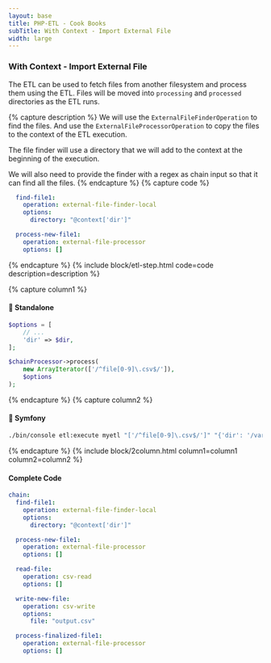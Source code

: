 ```yaml
---
layout: base
title: PHP-ETL - Cook Books
subTitle: With Context - Import External File
width: large
---
```


### With Context - Import External File

The ETL can be used to fetch files from another filesystem and process them using the ETL. Files will be moved into
`processing` and `processed` directories as the ETL runs.



{% capture description %}
We will use the `ExternalFileFinderOperation` to find the files. And use the `ExternalFileProcessorOperation` to copy
the files to the context of the ETL execution.

The file finder will use a directory that we will add to the context at the beginning of the execution.

We will also need to provide the finder with a regex as chain input so that it can find all the files.
{% endcapture %}
{% capture code %}
```yaml
  find-file1:
    operation: external-file-finder-local
    options:
      directory: "@context['dir']"

  process-new-file1:
    operation: external-file-processor
    options: []

```
{% endcapture %}
{% include block/etl-step.html code=code description=description %}

{% capture column1 %}
#### 🐘 Standalone
```php
$options = [
    // ...
    'dir' => $dir,
];

$chainProcessor->process(
    new ArrayIterator(['/^file[0-9]\.csv$/']),
    $options
);
```
{% endcapture %}
{% capture column2 %}
#### 🎵 Symfony
```sh
./bin/console etl:execute myetl "['/^file[0-9]\.csv$/']" "{'dir': '/var/import'}"
```
{% endcapture %}
{% include block/2column.html column1=column1 column2=column2 %}

#### Complete Code

```yaml
chain:
  find-file1:
    operation: external-file-finder-local
    options:
      directory: "@context['dir']"

  process-new-file1:
    operation: external-file-processor
    options: []

  read-file:
    operation: csv-read
    options: [] 

  write-new-file:
    operation: csv-write
    options:
      file: "output.csv"

  process-finalized-file1:
    operation: external-file-processor
    options: []
```
